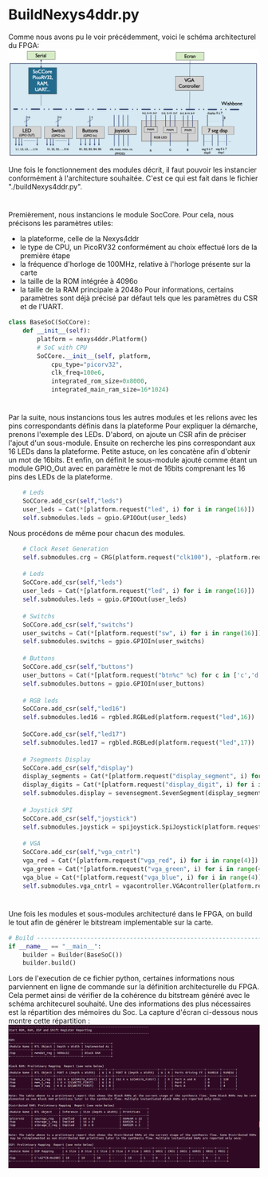 # BuildNexys4ddr.py

Comme nous avons pu le voir précédemment, voici le schéma architecturel du FPGA:
![Architecture](./Images/Architecture.png)

Une fois le fonctionnement des modules décrit, il faut pouvoir les instancier conformément à l'architecture souhaitée. C'est ce qui est fait dans le fichier "./buildNexys4ddr.py".

# 
Premièrement, nous instancions le module SocCore. Pour cela, nous précisons les paramètres utiles: 
- la plateforme, celle de la Nexys4ddr
- le type de CPU, un PicoRV32 conformément au choix effectué lors de la première étape
- la fréquence d'horloge de 100MHz, relative à l'horloge présente sur la carte
- la taille de la ROM intégrée à 4096o 
- la taille de la RAM principale à 2048o
Pour informations, certains paramètres sont déjà précisé par défaut tels que les paramètres du CSR et de l'UART.
```python
class BaseSoC(SoCCore):
	def __init__(self):
		platform = nexys4ddr.Platform()
		# SoC with CPU
		SoCCore.__init__(self, platform,
 			cpu_type="picorv32",
			clk_freq=100e6,
			integrated_rom_size=0x8000,
			integrated_main_ram_size=16*1024)
```


# 
Par la suite, nous instancions tous les autres modules et les relions avec les pins correspondants définis dans la plateforme
Pour expliquer la démarche, prenons l'exemple des LEDs. D'abord, on ajoute un CSR afin de préciser l'ajout d'un sous-module. Ensuite on recherche les pins correspondant aux 16 LEDs dans la plateforme. Petite astuce, on les concatène afin d'obtenir un mot de 16bits. Et enfin, on définit le sous-module ajouté comme étant un module GPIO_Out avec en paramètre le mot de 16bits comprenant les 16 pins des LEDs de la plateforme.
```python
	# Leds
	SoCCore.add_csr(self,"leds")
	user_leds = Cat(*[platform.request("led", i) for i in range(16)])
	self.submodules.leds = gpio.GPIOOut(user_leds)
```
Nous procédons de même pour chacun des modules.
```python
	# Clock Reset Generation
	self.submodules.crg = CRG(platform.request("clk100"), ~platform.request("cpu_reset"))

	# Leds
	SoCCore.add_csr(self,"leds")
	user_leds = Cat(*[platform.request("led", i) for i in range(16)])
	self.submodules.leds = gpio.GPIOOut(user_leds)

	# Switchs
	SoCCore.add_csr(self,"switchs")
	user_switchs = Cat(*[platform.request("sw", i) for i in range(16)])
	self.submodules.switchs = gpio.GPIOIn(user_switchs)

	# Buttons
	SoCCore.add_csr(self,"buttons")
	user_buttons = Cat(*[platform.request("btn%c" %c) for c in ['c','d','u','r','l']])
	self.submodules.buttons = gpio.GPIOIn(user_buttons)

	# RGB leds
	SoCCore.add_csr(self,"led16")
	self.submodules.led16 = rgbled.RGBLed(platform.request("led",16))

	SoCCore.add_csr(self,"led17")
	self.submodules.led17 = rgbled.RGBLed(platform.request("led",17))

	# 7segments Display
	SoCCore.add_csr(self,"display")
	display_segments = Cat(*[platform.request("display_segment", i) for i in range(8)])
	display_digits = Cat(*[platform.request("display_digit", i) for i in range(8)])
	self.submodules.display = sevensegment.SevenSegment(display_segments,display_digits)

	# Joystick SPI
	SoCCore.add_csr(self,"joystick")
	self.submodules.joystick = spijoystick.SpiJoystick(platform.request("joystick"))

	# VGA
	SoCCore.add_csr(self,"vga_cntrl")
	vga_red = Cat(*[platform.request("vga_red", i) for i in range(4)])
	vga_green = Cat(*[platform.request("vga_green", i) for i in range(4)])
	vga_blue = Cat(*[platform.request("vga_blue", i) for i in range(4)])
	self.submodules.vga_cntrl = vgacontroller.VGAcontroller(platform.request("hsync"),platform.request("vsync"), vga_red, vga_green, vga_blue)
```


# 
Une fois les modules et sous-modules architecturé dans le FPGA, on build le tout afin de générer le bitstream implementable sur la carte.
```python
# Build --------------------------------------------------------------------------------------------
if __name__ == "__main__":
	builder = Builder(BaseSoC())
	builder.build()
```
Lors de l'execution de ce fichier python, certaines informations nous parviennent en ligne de commande sur la définition architecturelle du FPGA. Cela permet ainsi de vérifier de la cohérence du bitstream généré avec le schéma architecurel souhaité. Une des informations des plus nécessaires est la répartition des mémoires du Soc. La capture d'écran ci-dessous nous montre cette répartition : 
![Capture_build](./Images/Capture_build.png)

